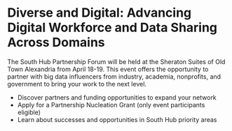 # Diverse and Digital: Advancing Digital Workforce and Data Sharing Across Domains

The South Hub Partnership Forum will be held at the Sheraton Suites of Old Town Alexandria from April 18-19. This event offers the opportunity to partner with big data influencers from industry, academia, nonprofits, and government to bring your work to the next level. 
- Discover partners and funding opportunities to expand your network
- Apply for a Partnership Nucleation Grant (only event participants eligible)
- Learn about successes and opportunities in South Hub priority areas
